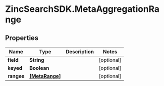 # ZincSearchSDK.MetaAggregationRange

## Properties

Name | Type | Description | Notes
------------ | ------------- | ------------- | -------------
**field** | **String** |  | [optional] 
**keyed** | **Boolean** |  | [optional] 
**ranges** | [**[MetaRange]**](MetaRange.md) |  | [optional] 


